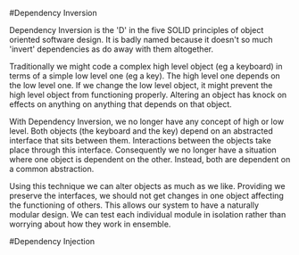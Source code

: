 #Dependency Inversion

Dependency Inversion is the 'D' in the five SOLID principles of object oriented software design. It is badly named because it doesn't so much 'invert' dependencies as do away with them altogether.

Traditionally we might code a complex high level object (eg a keyboard) in terms of a simple low level one (eg a key). The high level one depends on the low level one.  If we change the low level object, it might prevent the high level object from functioning properly. Altering an object has knock on effects on anything on anything that depends on that object.

With Dependency Inversion, we no longer have any concept of high or low level. Both objects (the keyboard and the key) depend on an abstracted interface that sits between them.  Interactions between the objects take place through this interface.  Consequently we no longer have a situation where one object is dependent on the other.  Instead, both are dependent on a common abstraction.  

Using this technique we can alter objects as much as we like. Providing we preserve the interfaces, we should not get changes in one object affecting the functioning of others. This allows our system to have a naturally modular design. We can test each individual module in isolation rather than worrying about how they work in ensemble.

#Dependency Injection
